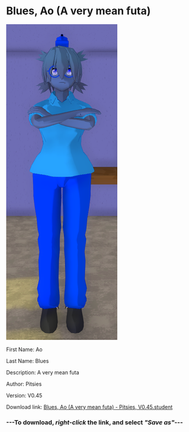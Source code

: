 # Blues, Ao (A very mean futa)

<img src = "https://raw.githubusercontent.com/Arbiter1223/Daigaku-Gurashi-Custom-Students/master/Students/Files/Blues%2C%20Ao%20(A%20very%20mean%20futa).png">

First Name: Ao

Last Name: Blues

Description: A very mean futa

Author: Pitsies

Version: V0.45

Download link: <a href="https://raw.githubusercontent.com/Arbiter1223/Daigaku-Gurashi-Custom-Students/master/Students/Files/Blues%2C%20Ao%20(A%20very%20mean%20futa)%20-%20Pitsies%2C%20V0.45.student">Blues, Ao (A very mean futa) - Pitsies, V0.45.student</a>

### ---**To download, _right-click_ the link, and select _"Save as"_**---
